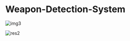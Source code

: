 # Weapon-Detection-System

![img3](https://user-images.githubusercontent.com/66585060/85946181-1f383e00-b960-11ea-88bd-2a7c0fcd54e6.PNG)

![res2](https://user-images.githubusercontent.com/66585060/85946182-23fcf200-b960-11ea-9e2e-aba621c9d1c6.PNG)
